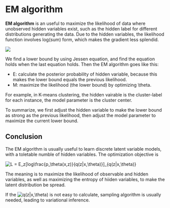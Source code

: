 # EM algorithm

**EM algorithm** is an useful to maximize the likelihood of data where unobserved hidden variables exist, such as the hidden label for different distributions generating the data. Due to the hidden variables, the likelihood function involves log(sum) form, which makes the gradient less splendid.

![](https://github.com/Scott-Alex/Learning-material/blob/master/fig/EMequ.png)
<!--L(\theta) = logP(y|\theta)=log\sum_{z}P(z|\theta)P(y|z,\theta) \\
=log\sum_{z}Q(z)\frac{P(z|\theta)P(y|z,\theta)}{Q(z))} \\
\geq \sum_{z}Q(z)log\frac{P(z|\theta)P(y|z,\theta)}{Q(z))} \\
where\ the\ equation\ holds\ iff\  \frac{P(z|\theta)P(y|z,\theta)}{Q(z))}=c,\\
and\ \sum_{z}Q(z) = 1, so\\
Q(z)=\frac{P(z|\theta)P(y|z,\theta)}{\sum_{z}P(z|\theta)P(y|z,\theta)}=P(z|y,\theta)-->


We find a lower bound by using Jessen equation, and find the equation holds when the last equation holds.
Then the EM algorithm goes like this:
* E: calculate the posterior probability of hidden variable, because this makes the lower bound equals the previous likelihood.
* M: maximize the likelihood (the lower bound) by optimizing \theta.

For example, in K-means clustering, the hidden vairable is the cluster-label for each instance, the model parameter is the cluster center.

To summarize, we first adjust the hidden variable to make the lower bound as strong as the previous likelihood, then adjust the model parameter to maximize the current lower bound.

## Conclusion
The EM algorithm is usually useful to learn discrete latent variable models, with a toletable numble of hidden variables.
The optimization objective is 
<!--L = E_z[log\frac{p_\theta(x,z)}{q(z|x,\theta)}]_{q(z|x,\theta)}-->
<img src="https://latex.codecogs.com/gif.latex?L&space;=&space;E_z[log\frac{p_\theta(x,z)}{q(z|x,\theta)}]_{q(z|x,\theta)}" title="L = E_z[log\frac{p_\theta(x,z)}{q(z|x,\theta)}]_{q(z|x,\theta)}" />

The meaning is to maximize the likelihood of observable and hidden variables, as well as maximizing the entropy of hiiden variables, to 
make the latent distribution be spread.

If the <img src="https://latex.codecogs.com/gif.latex?q(z|x,\theta)" title="q(z|x,\theta)" /> is not easy to calculate, sampling algorithm
is usually needed, leading to variational inference.
